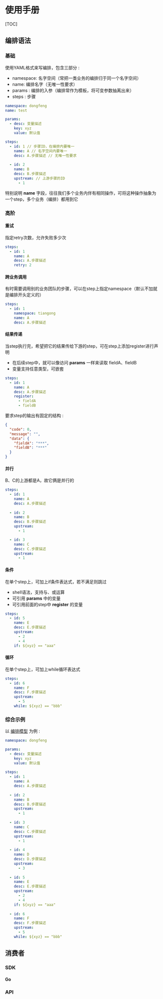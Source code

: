 # 使用手册 #

[TOC]

## 编排语法 ##

### 基础 ###

使用YAML格式来写编排，包含三部分 :

- namespace: 名字空间（常把一类业务的编排归于同一个名字空间）
- name: 编排名字（无唯一性要求）
- params : 编排的入参（编排常作为模板，将可变参数抽离出来）
- steps : 步骤

```yaml
namespace: dongfeng
name: test

params:
  - desc: 变量描述
    key: xyz
    value: 默认值

steps:
  - id: 1 // 步骤ID，在编排内要唯一
    name: A // 名字空间内要唯一
    desc: A.步骤描述 // 无唯一性要求
    
  - id: 2
    name: B
    desc: B.步骤描述
    upstream: // 上游步骤的ID
      - 1
```

特别说明 **name** 字段，往往我们多个业务内伴有相同操作，可将这种操作抽象为一个step，多个业务（编排）都用到它

### 高阶 ###

#### 重试 ####

指定retry次数，允许失败多少次

```yaml
steps:
  - id: 1
    name: A
    desc: A.步骤描述
    retry: 2
```

#### 跨业务调用 ####

有时需要调用别的业务团队的步骤，可以在step上指定namespace（默认不加就是编排开头定义的）

```yaml
steps:
  - id: 1
    namespace: tiangong
    name: A
    desc: A.步骤描述
```

#### 结果传递 ####

当step执行完，希望把它的结果传给下游的step，可在step上添加register进行声明

- 在后续step中，就可以像访问 **params** 一样来读取 fieldA、fieldB
- 变量支持任意类型，可嵌套

```yaml
steps:
  - id: 1
    name: A
    desc: A.步骤描述
    register:
      - fieldA
      - fieldB
```

要求step的输出有固定的结构 :

```json
{
  "code": 0,
  "message": "",
  "data": {
    "fieldA": "***",
    "fieldB": "***"
  }
}
```

#### 并行 ####

B、C的上游都是A，故它俩是并行的

```yaml
steps:
  - id: 1
    name: A
    desc: A.步骤描述
    
  - id: 2
    name: B
    desc: B.步骤描述
    upstream:
      - 1

  - id: 3
    name: C
    desc: C.步骤描述
    upstream:
      - 1
```

#### 条件 ####

在单个step上，可加上if条件表达式，若不满足则跳过

- shell语法，支持与、或运算
- 可引用 **params** 中的变量
- 可引用前面的step中 **register** 的变量

```yaml
steps:
  - id: 5
    name: E
    desc: E.步骤描述
    upstream:
      - 2
      - 4
    if: ${xyz} == "aaa"
```

#### 循环 ####

在单个step上，可加上while循环表达式

```yaml
steps:
  - id: 6
    name: F
    desc: F.步骤描述
    upstream:
      - 5
    while: ${xyz} == "bbb"
```

### 综合示例 ###

以 [编排模型](/static/jobflow.DAG.png) 为例 :

```yaml
namespace: dongfeng

params:
  - desc: 变量描述
    key: xyz
    value: 默认值
    
steps:
  - id: 1
    name: A
    desc: A.步骤描述
    
  - id: 2
    name: B
    desc: B.步骤描述
    upstream:
      - 1
      
  - id: 3
    name: C
    desc: C.步骤描述
    upstream:
      - 1
      
  - id: 4
    name: D
    desc: D.步骤描述
    upstream:
      - 3
      
  - id: 5
    name: E
    desc: E.步骤描述
    upstream:
      - 2
      - 4
    if: ${xyz} == "aaa"
    
  - id: 6
    name: F
    desc: F.步骤描述
    upstream:
      - 5
    while: ${xyz} == "bbb"
```

## 消费者 ##

### SDK ###
#### Go ####
### API ###